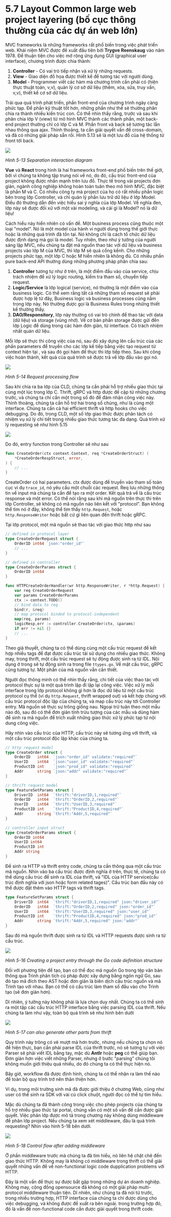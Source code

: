 # 5.7 Layout Common large web project layering (bố cục thông thường của các dự án web lớn)

MVC frameworks là những frameworks rất phổ biến trong việc phát triển web. Khái niệm MVC được đề xuất đầu tiên bởi **Trygve Reenskaug** vào năm 1978. Để thuận tiện cho việc mở rộng ứng dụng GUI (graphical user interface), chương trình được chia thành:

1. **Controller** - Có vai trò tiếp nhận và xử lý những requests.
2. **View** - Giao diện đồ họa được thiết kế để tương tác với người dùng.
3. **Model** - Programmer viết các hàm mà chương trình cần phải có (hiện thực thuật toán, v,v), quản lý cơ sở dữ liệu (thêm, xóa, sửa, truy vấn, v,v), thiết kế cơ sở dữ liệu.

Trải qua quá trình phát triển, phần front-end của chương trình ngày càng phức tạp. Để phần kỹ thuật tốt hơn, những phần như thế sẽ thường phân chia ra thành nhiều kiến trúc con. Có thể nhìn thấy rằng, trước và sau khi phân chia lớp V (view) từ mô hình MVC thành các thành phần, một back-end project thường chỉ có lớp C và M. Phần front và back sẽ tương tác lẫn nhau thông qua ajax. Thỉnh thoảng, ta cần giải quyết vấn đề cross-domain, và đã có những giải pháp sẵn rồi. Hình 5.13 sẽ là một lưu đồ của hệ thống từ front tới back.

![](../images/ch5-07-frontend-backend.png)

*Hình 5-13  Separation interaction diagram*

**Vue** và **React** trong hình là hai frameworks front-end phổ biến trên thế giới, bởi vì chúng ta không tập trung nói về nó, do đó, cấu trúc front-end của project không được nhấn mạnh trên lưu đồ. Thực tế trong vài projects đơn giản, ngành công nghiệp không hoàn toàn tuân theo mô hình MVC, đặc biệt là phần M và C. Có nhiều công ty mà project của họ có rất nhiều phần logic bên trong lớp Controller, và chỉ quản lý phần lưu trữ dữ liệu ở lớp Model. Điều đó thường dẫn đến việc hiểu sai ý nghĩa của lớp Model. Về nghĩa đen, lớp này sẽ được đối xử với một vài modeling, và cái gì là Model? nó là dữ liệu!

Cách hiểu này hiển nhiên có vấn đề. Một business process cũng thuộc một loại "model". Nó là một model của hành vi người dùng trong thế giới thực hoặc là những quá trình đã tồn tại. Nó không chỉ là cách tổ chức dữ liệu được định dạng mà gọi là model. Tuy nhiên, theo như ý tưởng của người sáng lập MVC, nếu chúng ta đặt mã nguồn thao tác với dữ liệu và business projects vào lớp M của MVC, thì lớp M sẽ quá cồng kềnh. Cho những projects phức tạp, một lớp C hoặc M hiển nhiên là không đủ. Có nhiều phần pure back-end API thường dùng những phương pháp phân chia sau: 

1. **Controller** tương tự như ở trên, là một điểm đầu vào của service, chịu trách nhiệm để xử lý logic routing, kiểm tra tham số, chuyển tiếp request.
2. **Logic/Service**  là lớp logical (service), nó thường là một điểm vào của business logic. Có thể xem rằng tất cả những tham số request sẽ phải được hợp lệ từ đây, Business logic và business processes cũng nằm trong lớp này. Nó thường được gọi là Business Rules trong những thiết kế thường thấy.
3. **DAO/Responsitory**, lớp này thường có vai trò chính để thao tác với data (dữ liệu) và storage (vùng nhớ). Về cơ bản phần storage được gửi đến lớp Logic để dùng trong các hàm đơn giản, từ interface. Có trách nhiệm nhất quán dữ liệu.

Mỗi lớp sẽ thực thi công việc của nó, sau đó xây dựng lên cấu trúc của các phần parameters để truyền cho các lớp kế tiếp bằng việc tạo request từ context hiện tại
, và sau đó gọi hàm để thực thi lớp tiếp theo. Sau khi công việc hoàn thành, kết quả của quá trình sẽ được trả về lớp đầu vào gọi nó.

![](../images/ch5-07-controller-logic-dao.png)

*Hình 5-14  Request processing flow*

Sau khi chia ra ba lớp của CLD, chúng ta cần phải hỗ trợ nhiều giao thức tại cùng một lúc trong lớp C.  Thrift, gRPC và http được đề cập từ những chương trước, và chúng ta chỉ cần một trong số đó để đảm nhận công việc này. Thỉnh thoảng, chúng ta cần hỗ trợ hai trong số chúng, như là cùng một interface. Chúng ta cần cả hai efficient thrift và http hooks cho việc debugging. Do đó, trong CLD, một số lớp giao thức được phân tách có nhiệm vụ xử lý chi tiết trong nhiều giao thức tương tác đa dạng. Quá trình xử lý requesting sẽ như hình 5.15

![](../images/ch5-07-control-flow.png)

Do đó, entry function trong Controller sẽ như sau

```go
func CreateOrder(ctx context.Context, req *CreateOrderStruct) (
    *CreateOrderRespStruct, error,
) {
    // ...
}
```

CreateOrder có hai parameters. ctx được dùng để truyền vào tham số toàn cục ví dụ `trace_id`, nó yêu cầu một chuỗi các request. Req lưu những thông tin về input mà chúng ta cần để tạo ra một order. Kết quả trả về là cấu trúc response và một error. Có thể nói rằng sau khi mã nguồn trên thực thi trên lớp Controller, sẽ không có mã nguồn nào liên kết với "protocol". Bạn không thể tìm nó ở đây, không thể tìm thấy `http.Request`, hoặc `http.ResponseWriter` hoặc bất cứ gì liên quan đến thrift hoặc gRPC.

Tại lớp protocol, một mã nguồn sẽ thao tác với giao thức http như sau

```go
// defined in protocol layer
type CreateOrderRequest struct {
    OrderID int64 `json:"order_id"`
    // ...
}

// defined in controller
type CreateOrderParams struct {
    OrderID int64
}

func HTTPCreateOrderHandler(wr http.ResponseWriter, r *http.Request) {
    var req CreateOrderRequest
    var params CreateOrderParams
    ctx := context.TODO()
    // bind data to req
    bind(r, &req)
    // map protocol binded to protocol-independent
    map(req, params)
    logicResp,err := controller.CreateOrder(ctx, &params)
    if err != nil {}
    // ...
}
```

Theo giả thuyết, chúng ta có thể dùng cùng một cấu trúc request để kết hợp nhiều tags để đạt được cấu trúc tái sử dụng cho nhiều giao thức. Không may, trong thrift, một cấu trúc request sẽ tự động được sinh ra từ IDL. Nội dụng ở trong sẽ tự động sinh ra trong file `ttypes.go`. Về mặt cấu trúc, gRPC cũng tương tự. Một phần của mã nguồn vẫn cần thiết.

Người đọc thông minh có thể nhìn thấy rằng, chi tiết của việc thao tác với protocol thực sự là một quá trình lặp đi lặp lại công việc. Việc xử lý mỗi interface trong lớp protocol không gì hơn là đọc dữ liệu từ một cấu trúc protocol cụ thể (ví dụ `http.Request`, thrift wrapped out) và kết hợp chúng với cấu trúc protocol độc lập của chúng ta, và map cấu trúc này tới Controller entry. Mã nguồn sẽ thực sự trông giống nau. Ngoại trừ tuân theo một mẫu nào đó, sau đó có thể đơn giản tính trừu tượng của các mẫu và dùng hàm để sinh ra mã nguồn để trích xuất những giao thức xử lý phức tạp từ nội dung công việc.

Hãy nhìn vào cấu trúc của HTTP, cấu trúc này sẽ tương ứng với thrift, và một cấu trúc protocol độc lập khác của chúng ta.

```go
// http request model
type CreateOrder struct {
    OrderID   int64  `json:"order_id" validate:"required"`
    UserID    int64  `json:"user_id" validate:"required"`
    ProductID int    `json:"prod_id" validate:"required"`
    Addr      string `json:"addr" validate:"required"`
}

// thrift request model
type FeatureSetParams struct {
    DriverID  int64  `thrift:"driverID,1,required"`
    OrderID   int64  `thrift:"OrderID,2,required"`
    UserID    int64  `thrift:"UserID,3,required"`
    ProductID int    `thrift:"ProductID,4,required"`
    Addr      string `thrift:"Addr,5,required"`
}

// controller input struct
type CreateOrderParams struct {
    OrderID int64
    UserID int64
    ProductID int
    Addr string
}
```

Để sinh ra HTTP và thrift entry code, chúng ta cần thông qua một cấu trúc mã nguồn. Nhìn vào ba cấu trúc được định nghĩa ở trên, thực tế, chúng ta có thể dùng cấu trúc để sinh ra IDL của thrift, và "IDL của HTTP service(cấu trúc định nghĩa với json hoặc form related tages)". Cấu trúc ban đầu này có thể được đặt thêm vào HTTP tags và thrift tags.


```go
type FeatureSetParams struct {
    DriverID  int64  `thrift:"driverID,1,required" json:"driver_id"`
    OrderID   int64  `thrift:"OrderID,2,required" json:"order_id"`
    UserID    int64  `thrift:"UserID,3,required" json:"user_id"`
    ProductID int    `thrift:"ProductID,4,required" json:"prod_id"`
    Addr      string `thrift:"Addr,5,required" json:"addr"`
}
```

Sau đó mã nguồn thrift được sinh ra từ IDL và HTTP requests được sinh ra từ cấu trúc.

![](../images/ch5-07-code-gen.png)

*Hình 5-16 Creating a project entry through the Go code definition structure*

Đối với phương tiện để tạo, bạn có thể đọc mã nguồn Go trong tệp văn bản thông qua Trình phân tích cú pháp được xây dựng bằng ngôn ngữ Go, sau đó tạo mã đích theo AST hoặc đơn giản là biên dịch cấu trúc nguồn và mã Trình tạo với nhau. Bạn có thể có cấu trúc làm tham số đầu vào cho Trình tạo (sẽ đơn giản hơn).

Dĩ nhiên, ý tưởng này không phải là lựa chọn duy nhất. Chúng ta có thể sinh ra một tập các cấu trúc HTTP interface bằng việc parsing IDL của thrift. Nếu chúng ta làm như vậy, toàn bộ quá trình sẽ như hình bên dưới

![](../images/ch5-08-code-gen-2.png)

*Hình 5-17 can also generate other parts from thrift*

Quy trình này trông có vẻ mượt mà hơn trước, nhưng nếu chúng ta chọn nó để hiện thực, bạn cần phải parse IDL của thrift trước, nó sẽ tương tự với việc Parser sẽ phải viết IDL bằng tay, mặc dù **Antlr** hoặc **peg** có thể giúp bạn. Đơn giản hơn việc viết những Parser, nhưng ở bước "parsing" chúng tôi không muốn giới thiệu quá nhiều, do đó chúng ta có thể thực hiện nó.

Bây giờ, workflow đã được định hình, chúng ta có thể nhận ra làm thế nào để toàn bộ quy trình trở nên thân thiện hơn.

Ví dụ, trong môi trường sinh mã đã được giới thiệu ở chương Web, cũng như user có thể sinh ra SDK với vài cú click chuột, người đọc có thể tự tìm hiểu.


Mặc dù chúng ta đã thành công trong việc cho phép projects của chúng ta hỗ trợ nhiều giao thức tại portal, chúng vẫn có một số vấn đề cần được giải quyết. Việc phân lớp được mô tả trong chương này không dùng middleware để phân lớp project. Nếu chúng ta xem xét middleware, đâu là quá trình requesting? Nhìn vào hình 5-18 bên dưới.

![](../images/ch5-08-control-flow-2.png)

*Hình 5-18 Control flow after adding middleware*

Ở phần middleware trước mà chúng ta đã tìm hiểu, nó liên hệ chặt chẽ đến giao thức HTTP. Không may là không có middleware trong thrift có thể giải quyết những vấn đề về non-functional logic code dupplication problems với HTTP.

Đây là một vấn đề thực sự được bắt gặp trong những dự án doanh nghiệp. Không may, cộng đồng opensource đã không có một giải pháp multi-protocol middleware thuận tiện. Dĩ nhiên, như chúng ta đã nói từ trước, trong nhiều trường hợp, HTTP interface của chúng ta chỉ được dùng cho việc debugging, và không được đề xuất ra bên ngoài. trong trường hợp đó, đó là vấn đề non-functional code cần được giải quyết trong thrift code.

